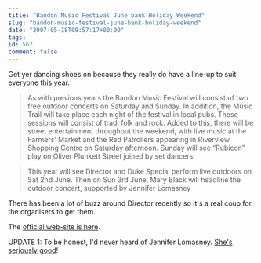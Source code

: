 ```yaml
---
title: "Bandon Music Festival June bank Holiday Weekend"
slug: "bandon-music-festival-june-bank-holiday-weekend"
date: "2007-05-18T09:57:17+00:00"
tags:
id: 567
comment: false
---
```


Get yer dancing shoes on because they really do have a line-up to suit everyone this year.

> As with previous years the Bandon Music Festival will consist of two free outdoor concerts on Saturday and Sunday.  In addition, the Music Trail will take place each night of the festival in local pubs.  These sessions will consist of trad, folk and rock.  Added to this, there will be street entertainment throughout the weekend, with live music at the Farmers’ Market and the Red Patrollers appearing in Riverview Shopping Centre on Saturday afternoon. Sunday will see “Rubicon” play on Oliver Plunkett Street joined by set dancers.

> This year will see Director and Duke Special perform live outdoors on Sat  2nd June. Then on Sun 3rd June, Mary Black will headline the outdoor concert, supported by Jennifer Lomasney

There has been a lot of buzz around Director recently so it's a real coup for the organisers to get them. 

The [official web-site is here](www.bandonmusicfestival.com).

UPDATE 1: To be honest, I'd never heard of Jennifer Lomasney. [She's seriously good](https://www.youtube.com/watch?v=ITBsdwwjqXU)!
